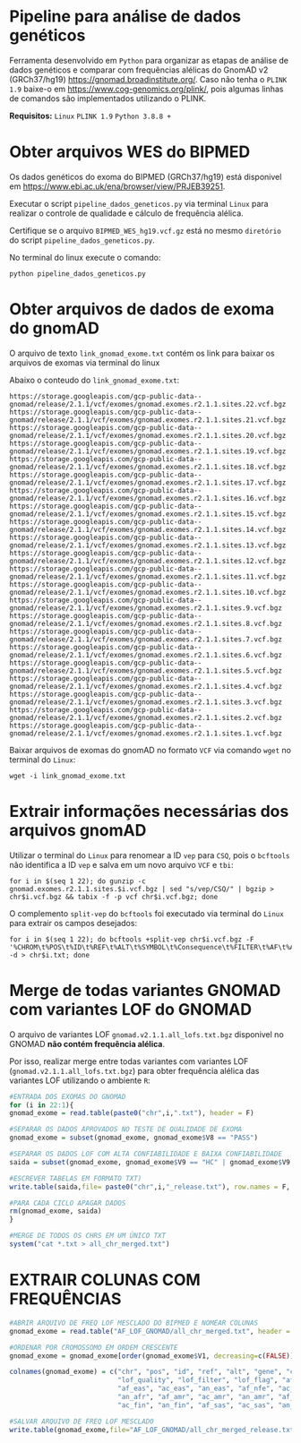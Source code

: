 # Pipeline para análise de dados genéticos

Ferramenta desenvolvido em `Python` para organizar as etapas de análise de dados genéticos e comparar com frequências alélicas do GnomAD v2 (GRCh37/hg19) https://gnomad.broadinstitute.org/. Caso não tenha o `PLINK 1.9` baixe-o em https://www.cog-genomics.org/plink/, pois algumas linhas de comandos são implementados utilizando o PLINK.

**Requisitos:**
`Linux`
`PLINK 1.9`
`Python 3.8.8 +`

# Obter arquivos WES do BIPMED

Os dados genéticos do exoma do BIPMED (GRCh37/hg19) está disponivel em https://www.ebi.ac.uk/ena/browser/view/PRJEB39251.

Executar o script `pipeline_dados_geneticos.py` via terminal `Linux` para realizar o controle de qualidade e cálculo de frequência alélica.

Certifique se o arquivo `BIPMED_WES_hg19.vcf.gz` está no mesmo `diretório` do script `pipeline_dados_geneticos.py`.

No terminal do linux execute o comando: 

```
python pipeline_dados_geneticos.py
```

# Obter arquivos de dados de exoma do gnomAD

O arquivo de texto `link_gnomad_exome.txt` contém os link para baixar os arquivos de exomas via terminal do linux

Abaixo o conteudo do `link_gnomad_exome.txt`:

```
https://storage.googleapis.com/gcp-public-data--gnomad/release/2.1.1/vcf/exomes/gnomad.exomes.r2.1.1.sites.22.vcf.bgz
https://storage.googleapis.com/gcp-public-data--gnomad/release/2.1.1/vcf/exomes/gnomad.exomes.r2.1.1.sites.21.vcf.bgz
https://storage.googleapis.com/gcp-public-data--gnomad/release/2.1.1/vcf/exomes/gnomad.exomes.r2.1.1.sites.20.vcf.bgz
https://storage.googleapis.com/gcp-public-data--gnomad/release/2.1.1/vcf/exomes/gnomad.exomes.r2.1.1.sites.19.vcf.bgz
https://storage.googleapis.com/gcp-public-data--gnomad/release/2.1.1/vcf/exomes/gnomad.exomes.r2.1.1.sites.18.vcf.bgz
https://storage.googleapis.com/gcp-public-data--gnomad/release/2.1.1/vcf/exomes/gnomad.exomes.r2.1.1.sites.17.vcf.bgz
https://storage.googleapis.com/gcp-public-data--gnomad/release/2.1.1/vcf/exomes/gnomad.exomes.r2.1.1.sites.16.vcf.bgz
https://storage.googleapis.com/gcp-public-data--gnomad/release/2.1.1/vcf/exomes/gnomad.exomes.r2.1.1.sites.15.vcf.bgz
https://storage.googleapis.com/gcp-public-data--gnomad/release/2.1.1/vcf/exomes/gnomad.exomes.r2.1.1.sites.14.vcf.bgz
https://storage.googleapis.com/gcp-public-data--gnomad/release/2.1.1/vcf/exomes/gnomad.exomes.r2.1.1.sites.13.vcf.bgz
https://storage.googleapis.com/gcp-public-data--gnomad/release/2.1.1/vcf/exomes/gnomad.exomes.r2.1.1.sites.12.vcf.bgz
https://storage.googleapis.com/gcp-public-data--gnomad/release/2.1.1/vcf/exomes/gnomad.exomes.r2.1.1.sites.11.vcf.bgz
https://storage.googleapis.com/gcp-public-data--gnomad/release/2.1.1/vcf/exomes/gnomad.exomes.r2.1.1.sites.10.vcf.bgz
https://storage.googleapis.com/gcp-public-data--gnomad/release/2.1.1/vcf/exomes/gnomad.exomes.r2.1.1.sites.9.vcf.bgz
https://storage.googleapis.com/gcp-public-data--gnomad/release/2.1.1/vcf/exomes/gnomad.exomes.r2.1.1.sites.8.vcf.bgz
https://storage.googleapis.com/gcp-public-data--gnomad/release/2.1.1/vcf/exomes/gnomad.exomes.r2.1.1.sites.7.vcf.bgz
https://storage.googleapis.com/gcp-public-data--gnomad/release/2.1.1/vcf/exomes/gnomad.exomes.r2.1.1.sites.6.vcf.bgz
https://storage.googleapis.com/gcp-public-data--gnomad/release/2.1.1/vcf/exomes/gnomad.exomes.r2.1.1.sites.5.vcf.bgz
https://storage.googleapis.com/gcp-public-data--gnomad/release/2.1.1/vcf/exomes/gnomad.exomes.r2.1.1.sites.4.vcf.bgz
https://storage.googleapis.com/gcp-public-data--gnomad/release/2.1.1/vcf/exomes/gnomad.exomes.r2.1.1.sites.3.vcf.bgz
https://storage.googleapis.com/gcp-public-data--gnomad/release/2.1.1/vcf/exomes/gnomad.exomes.r2.1.1.sites.2.vcf.bgz
https://storage.googleapis.com/gcp-public-data--gnomad/release/2.1.1/vcf/exomes/gnomad.exomes.r2.1.1.sites.1.vcf.bgz
```

Baixar arquivos de exomas do gnomAD no formato `VCF` via comando `wget` no terminal do `Linux`:

```
wget -i link_gnomad_exome.txt
```

# Extrair informações necessárias dos arquivos gnomAD

Utilizar o terminal do `Linux` para renomear a ID `vep` para `CSQ`, pois o `bcftools` não identifica a ID `vep` e salva em um novo arquivo `VCF` e `tbi`:

```
for i in $(seq 1 22); do gunzip -c gnomad.exomes.r2.1.1.sites.$i.vcf.bgz | sed "s/vep/CSQ/" | bgzip > chr$i.vcf.bgz && tabix -f -p vcf chr$i.vcf.bgz; done
```

O complemento `split-vep` do `bcftools` foi executado via terminal do `Linux` para extrair os campos desejados:

```
for i in $(seq 1 22); do bcftools +split-vep chr$i.vcf.bgz -F '%CHROM\t%POS\t%ID\t%REF\t%ALT\t%SYMBOL\t%Consequence\t%FILTER\t%AF\t%AF_eas\t%AF_nfe\t%AF_afr\t%AF_amr\t%AF_asj\t%AF_fin\t%AF_sas\t%AF_oth\n' -d > chr$i.txt; done
```
# Merge de todas variantes GNOMAD com variantes LOF do GNOMAD

O arquivo de variantes LOF `gnomad.v2.1.1.all_lofs.txt.bgz` disponivel no GNOMAD **não contém frequência alélica**.

Por isso, realizar merge entre todas variantes com variantes LOF (`gnomad.v2.1.1.all_lofs.txt.bgz`) para obter frequência alélica das variantes LOF utilizando o ambiente `R`:

```r
#ENTRADA DOS EXOMAS DO GNOMAD
for (i in 22:1){
gnomad_exome = read.table(paste0("chr",i,".txt"), header = F)

#SEPARAR OS DADOS APROVADOS NO TESTE DE QUALIDADE DE EXOMA
gnomad_exome = subset(gnomad_exome, gnomad_exome$V8 == "PASS")

#SEPARAR OS DADOS LOF COM ALTA CONFIABILIDADE E BAIXA CONFIABILIDADE
saida = subset(gnomad_exome, gnomad_exome$V9 == "HC" | gnomad_exome$V9 == "LC")

#ESCREVER TABELAS EM FORMATO TXT)
write.table(saida,file= paste0("chr",i,"_release.txt"), row.names = F, col.names = F)

#PARA CADA CICLO APAGAR DADOS
rm(gnomad_exome, saida)
}

#MERGE DE TODOS OS CHRS EM UM ÚNICO TXT
system("cat *.txt > all_chr_merged.txt")
```

# EXTRAIR COLUNAS COM FREQUÊNCIAS

```r
#ABRIR ARQUIVO DE FREQ LOF MESCLADO DO BIPMED E NOMEAR COLUNAS
gnomad_exome = read.table("AF_LOF_GNOMAD/all_chr_merged.txt", header = F)

#ORDENAR POR CROMOSSOMO EM ORDEM CRESCENTE
gnomad_exome = gnomad_exome[order(gnomad_exome$V1, decreasing=c(FALSE)), ]

colnames(gnomad_exome) = c("chr", "pos", "id", "ref", "alt", "gene", "consequence", "filter_exome", 
                           "lof_quality", "lof_filter", "lof_flag", "af_gnomad", "ac_gnomad", "an_gnomad", 
                           "af_eas", "ac_eas", "an_eas", "af_nfe", "ac_nfe", "an_nfe", "af_afr", "ac_afr", 
                           "an_afr", "af_amr", "ac_amr", "an_amr", "af_asj", "ac_asj", "an_asj", "af_fin", 
                           "ac_fin", "an_fin", "af_sas", "ac_sas", "an_sas", "af_oth", "ac_oth", "an_oth")

#SALVAR ARQUIVO DE FREQ LOF MESCLADO
write.table(gnomad_exome,file="AF_LOF_GNOMAD/all_chr_merged_release.txt", row.names = F, col.names = T)
```
